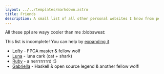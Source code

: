 ```yaml
---
layout: ../../templates/markdown.astro
title: Friends
description: A small list of all other personal websites I know from people I trust
---
```


All these ppl are wayy cooler than me :blobsweat:

This list is incomplete! You can help by [expanding
it](https://cohost.org/PolyWolf/ask)

* [Lofty](https://github.com/Ravenslofty) - FPGA master & fellow wolf
* [Luna](https://twitter.com/heademptyset) - luna cark (cat + shark)
* [Ruby](https://ruby.gay) - a nerrrrrrrrd :3
* [Gabriella](https://www.haskellforall.com) - Haskell & open source legend &
    another fellow wolf!
